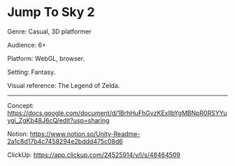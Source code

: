 # Jump To Sky 2

Genre: Casual, 3D platformer

Audience: 6+

Platform: WebGL, browser.

Setting: Fantasy.

Visual reference: The Legend of Zelda.

---

Concept: https://docs.google.com/document/d/1BrhHuFhGvzKExllbYgMBNpR0RSYYuygi_ZgKb48J6cQ/edit?usp=sharing

Notion: https://www.notion.so/Unity-Readme-2a1c8d17b4c7458294e2bddd475c08d6

ClickUp: https://app.clickup.com/24525914/v/l/s/48464509
